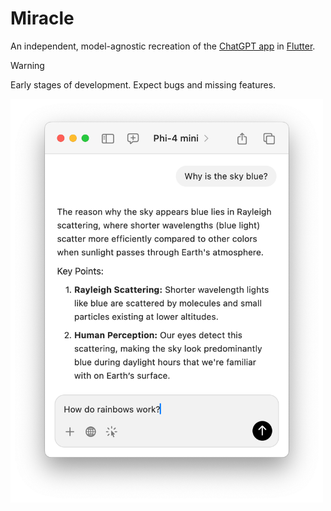 # Miracle

An independent, model-agnostic recreation of the [ChatGPT app](https://openai.com/chatgpt/desktop/) in [Flutter](https://flutter.dev/).

> [!WARNING]  
> Early stages of development. Expect bugs and missing features.


<img src="previews/collapsed.png" alt="Collapsed Window" width="500px"/>

